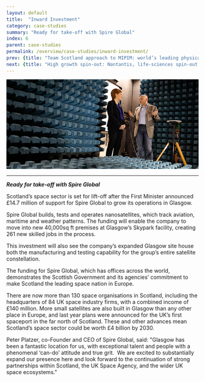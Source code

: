 ```yaml
---
layout: default
title:  "Inward Investment"
category: case-studies
summary: "Ready for take-off with Spire Global"
index: 6
parent: case-studies
permalink: /overview/case-studies/inward-investment/
prev: {title: "Team Scotland approach to MIPIM: world’s leading physical development & investment showcase", url: "/overview/case-studies/team-scotland-approach/" }
next: {title: "High growth spin-out: Nantantis, life-sciences spin-out from Heriot Watt", url: "/overview/case-studies/high-growth-spin-out/" }
---
```

![A photograph of Spire Chief Executive and the First Minister](/assets/images/pageimages/Overview.47.jpg)  

---
***Ready for take-off with Spire Global***

Scotland’s space sector is set for lift-off after the First Minister announced £14.7 million of support for Spire Global to grow its operations in Glasgow.  

Spire Global builds, tests and operates nanosatellites, which track aviation, maritime and weather patterns. The funding will enable the company to move into new 40,000sq ft premises at Glasgow’s Skypark facility, creating 261 new skilled jobs in the process.  

This investment will also see the company’s expanded Glasgow site house both the manufacturing and testing capability for the group’s entire satellite constellation.  

The funding for Spire Global, which has offices across the world, demonstrates the Scottish Government and its agencies’ commitment to make Scotland the leading space nation in Europe.  

There are now more than 130 space organisations in Scotland, including the headquarters of 84 UK space industry firms, with a combined income of £140 million. More small satellites are also built in Glasgow than any other place in Europe, and last year plans were announced for the UK’s first spaceport in the far north of Scotland. These and other advances mean Scotland’s space sector could be worth £4 billion by 2030.  

Peter Platzer, co-Founder and CEO of Spire Global, said: "Glasgow has been a fantastic location for us, with exceptional talent and people with a phenomenal ‘can-do’ attitude and true grit.  We are excited to substantially expand our presence here and look forward to the continuation of strong partnerships within Scotland, the UK Space Agency, and the wider UK space ecosystems."
